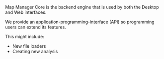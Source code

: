 Map Manager Core is the backend engine that is used by both the Desktop and Web interfaces.

We provide an application-programming-interface (API) so programming users can extend its features.

This might include:
 - New file loaders
 - Creating new analysis
 
